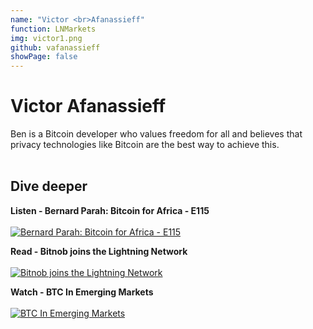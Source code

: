 ```yaml
---
name: "Victor <br>Afanassieff"
function: LNMarkets
img: victor1.png
github: vafanassieff
showPage: false
---
```


# Victor Afanassieff
 
Ben is a Bitcoin developer who values freedom for all and believes that privacy technologies like Bitcoin are the best way to achieve this.
<br><br>

## Dive deeper


<div class="grid grid-cols-1 md:grid-cols-2 gap-5">
<div class="p-3 my-2">

**Listen - Bernard Parah: Bitcoin for Africa - E115** <br><br>
[ ![Bernard Parah: Bitcoin for Africa - E115](/content/bernard_citizenbitcoin.png)](https://citizenbitcoin.world/episodes/bernard-parah-bitcoin-for-africa-e115/)
</div>

<div class="p-3 my-2">

**Read - Bitnob joins the Lightning Network** <br><br>
[ ![Bitnob joins the Lightning Network](/content/bernard_bitnob.png)](https://medium.com/@parah/bitnob-joins-the-lightning-network-bdd2ffc7e67/)
</div>

<div class="p-3 my-2">

**Watch - BTC In Emerging Markets** <br><br>
[ ![BTC In Emerging Markets](/content/bernard_emergingmarkets.png)](https://www.youtube.com/watch?v=2pNse-Owu6I/)
</div>

</div>

<br>



